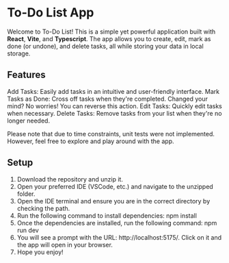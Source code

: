# To-Do List App

Welcome to To-Do List!
This is a simple yet powerful application built with **React**, **Vite**, and **Typescript**. The app allows you to create, edit, mark as done (or undone), and delete tasks, all while storing your data in local storage.

## Features

Add Tasks: Easily add tasks in an intuitive and user-friendly interface.
Mark Tasks as Done: Cross off tasks when they're completed. Changed your mind? No worries! You can reverse this action.
Edit Tasks: Quickly edit tasks when necessary.
Delete Tasks: Remove tasks from your list when they're no longer needed.

Please note that due to time constraints, unit tests were not implemented. However, feel free to explore and play around with the app.

## Setup

1. Download the repository and unzip it.
2. Open your preferred IDE (VSCode, etc.) and navigate to the unzipped folder.
3. Open the IDE terminal and ensure you are in the correct directory by checking the path.
4. Run the following command to install dependencies: npm install
5. Once the dependencies are installed, run the following command: npm run dev
6. You will see a prompt with the URL: http://localhost:5175/. Click on it and the app will open in your browser.
7. Hope you enjoy!


